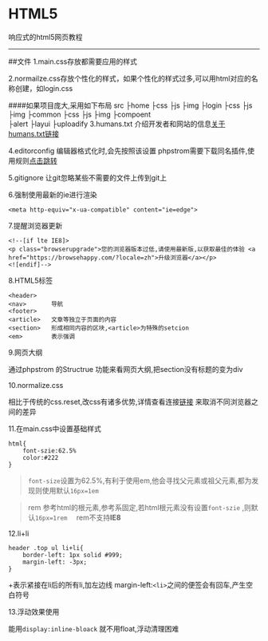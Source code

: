 # HTML5
响应式的html5网页教程

---

##文件
1.main.css存放都需要应用的样式

2.normailze.css存放个性化的样式，如果个性化的样式过多,可以用html对应的名称创建，如login.css    

####如果项目庞大,采用如下布局
    src
        ├home
            ├css
            ├js
            ├img
        ├login
            ├css
            ├js
            ├img
        ├common
            ├css
            ├js
            ├img
        ├compoent  
            ├alert
            ├layui
            ├uploadify
3.humans.txt
介绍开发者和网站的信息[关于humans.txt链接](http://humanstxt.org/ZH)

4.editorconfig
编辑器格式化时,会先按照该设置
phpstrom需要下载同名插件,使用规则[点击跳转](http://editorconfig.org/)

5.gitignore
让git忽略某些不需要的文件上传到git上

6.强制使用最新的ie进行渲染

    <meta http-equiv="x-ua-compatible" content="ie=edge">
    
7.提醒浏览器更新   
      
    <!--[if lte IE8]>
    <p class="browserupgrade">您的浏览器版本过低,请使用最新版,以获取最佳的体验 <a href="https://browsehappy.com/?locale=zh">升级浏览器</a></p>
    <![endif]-->

8.HTML5标签

    <header>  
    <nav>       导航
    <footer> 
    <article>   文章等独立于页面的内容
    <section>   形成相同内容的区块,<article>为特殊的setcion
    <em>        表示强调
    
9.网页大纲

通过phpstrom 的Structrue 功能来看网页大纲,把section没有标题的变为div

10.normalize.css

相比于传统的css.reset,改css有诸多优势,详情查看连接[链接](http://necolas.github.io/normalize.css/)
来取消不同浏览器之间的差异
   
11.在main.css中设置基础样式

    
    html{
        font-szie:62.5%
        color:#222
    }


>`font-size`设置为62.5%,有利于使用em,他会寻找父元素或祖父元素,都为发现则使用默认`16px=1em`

>rem 参考html的根元素,参考系固定,若html根元素没有设置`font-szie`
,则默认`16px=1rem  `  rem不支持**IE8**

12.li+li
    
    header .top ul li+li{
        border-left: 1px solid #999;
        margin-left: -3px;
    }
    
+表示紧接在li后的所有li,加左边线
margin-left:`<li>`之间的便签会有回车,产生空白符号

13.浮动效果使用

能用`display:inline-bloack` 就不用float,浮动清理困难
